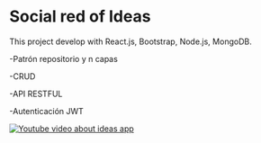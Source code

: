 # Social red of Ideas
This project develop with React.js, Bootstrap, Node.js, MongoDB.

-Patrón repositorio y n capas

-CRUD

-API RESTFUL

-Autenticación JWT




[![Youtube video about ideas app](https://cdn.dribbble.com/userupload/5049097/file/original-71e7259bfcaffcf96cbe77c4e791b229.jpg?compress=1&resize=1600x673)](https://www.youtube.com/watch?v=gqIN1SK7KQw)
